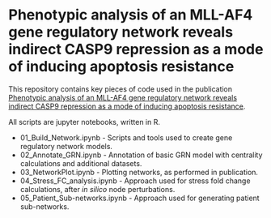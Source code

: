 # Phenotypic analysis of an MLL-AF4 gene regulatory network reveals indirect CASP9 repression as a mode of inducing apoptosis resistance

This repository contains key pieces of code used in the publication [Phenotypic analysis of an MLL-AF4 gene regulatory network reveals indirect CASP9 repression as a mode of inducing apoptosis resistance](https://www.biorxiv.org/content/10.1101/2020.06.30.179796v1.full). 

All scripts are jupyter notebooks, written in R.

* 01_Build_Network.ipynb - Scripts and tools used to create gene regulatory network models.  
* 02_Annotate_GRN.ipynb - Annotation of basic GRN model with centrality calculations and additional datasets.  
* 03_NetworkPlot.ipynb - Plotting networks, as performed in publication.  
* 04_Stress_FC_analysis.ipynb - Approach used for stress fold change calculations, after *in silico* node perturbations.  
* 05_Patient_Sub-networks.ipynb - Approach used for generating patient sub-networks.
